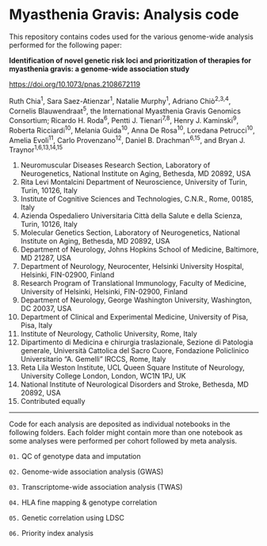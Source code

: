 # Myasthenia Gravis: Analysis code

This repository contains codes used for the various genome-wide analysis performed for the following paper:

**Identification of novel genetic risk loci and prioritization of therapies for myasthenia gravis: a genome-wide association study**

https://doi.org/10.1073/pnas.2108672119

Ruth Chia<sup>1</sup>, Sara Saez-Atienzar<sup>1</sup>, Natalie Murphy<sup>1</sup>, Adriano Chiò<sup>2,3,4</sup>, Cornelis Blauwendraat<sup>5</sup>, the International Myasthenia Gravis Genomics Consortium; Ricardo H. Roda<sup>6</sup>, Pentti J. Tienari<sup>7,8</sup>, Henry J. Kaminski<sup>9</sup>, Roberta Ricciardi<sup>10</sup>, Melania Guida<sup>10</sup>, Anna De Rosa<sup>10</sup>, Loredana Petrucci<sup>10</sup>, Amelia Evoli<sup>11</sup>, Carlo Provenzano<sup>12</sup>, Daniel B. Drachman<sup>6,15</sup>, and Bryan J. Traynor<sup>1,6,13,14,15</sup>

1.	Neuromuscular Diseases Research Section, Laboratory of Neurogenetics, National Institute on Aging, Bethesda, MD 20892, USA
2.	Rita Levi Montalcini Department of Neuroscience, University of Turin, Turin, 10126, Italy
3.	Institute of Cognitive Sciences and Technologies, C.N.R., Rome, 00185, Italy
4.	Azienda Ospedaliero Universitaria Città della Salute e della Scienza, Turin, 10126, Italy
5.	Molecular Genetics Section, Laboratory of Neurogenetics, National Institute on Aging, Bethesda, MD 20892, USA
6.	Department of Neurology, Johns Hopkins School of Medicine, Baltimore, MD 21287, USA
7.	Department of Neurology, Neurocenter, Helsinki University Hospital, Helsinki, FIN-02900, Finland
8.	Research Program of Translational Immunology, Faculty of Medicine, University of Helsinki, Helsinki, FIN-02900, Finland
9.	Department of Neurology, George Washington University, Washington, DC 20037, USA
10.	Department of Clinical and Experimental Medicine, University of Pisa, Pisa, Italy
11.	Institute of Neurology, Catholic University, Rome, Italy
12.	Dipartimento di Medicina e chirurgia traslazionale, Sezione di Patologia generale, Università Cattolica del Sacro Cuore, Fondazione Policlinico Universitario “A. Gemelli” IRCCS, Rome, Italy
13.	Reta Lila Weston Institute, UCL Queen Square Institute of Neurology, University College London, London, WC1N 1PJ, UK
14.	National Institute of Neurological Disorders and Stroke, Bethesda, MD 20892, USA
15.	Contributed equally


_____

Code for each analysis are deposited as individual notebooks in the following folders. Each folder might contain more than one notebook as some analyses were performed per cohort followed by meta analysis.

`01.` QC of genotype data and imputation

`02.` Genome-wide association analysis (GWAS)
      
`03.` Transcriptome-wide association analysis (TWAS)
    
`04.` HLA fine mapping & genotype correlation
       
`05.` Genetic correlation using LDSC

`06.` Priority index analysis

